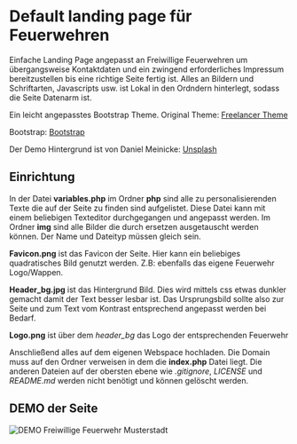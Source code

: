 # Default landing page für Feuerwehren
Einfache Landing Page angepasst an Freiwillige Feuerwehren um übergangsweise Kontaktdaten und ein zwingend erforderliches Impressum bereitzustellen bis eine richtige Seite fertig ist.
Alles an Bildern und Schriftarten, Javascripts usw. ist Lokal in den Ordndern hinterlegt, sodass die Seite Datenarm ist.

Ein leicht angepasstes Bootstrap Theme. 
Original Theme:
[Freelancer Theme](https://startbootstrap.com/themes/freelancer/)

Bootstrap:
[Bootstrap](https://getbootstrap.com)

Der Demo Hintergrund ist von Daniel Meinicke:
[Unsplash](https://unsplash.com/photos/iz-jJ5JUkCQ?utm_source=unsplash&utm_medium=referral&utm_content=creditShareLink)

## Einrichtung
In der Datei **variables.php** im Ordner **php** sind alle zu personalisierenden Texte die auf der Seite zu finden sind aufgelistet. Diese Datei kann mit einem beliebigen Texteditor durchgegangen und angepasst werden. 
Im Ordner **img** sind alle Bilder die durch ersetzen ausgetauscht werden können. Der Name und Dateityp müssen gleich sein.


**Favicon.png** ist das Favicon der Seite. Hier kann ein beliebiges quadratisches Bild genutzt werden. Z.B: ebenfalls das eigene Feuerwehr Logo/Wappen. 

**Header_bg.jpg** ist das Hintergrund Bild. Dies wird mittels css etwas dunkler gemacht damit der Text besser lesbar ist. Das Ursprungsbild sollte also zur Seite und zum Text vom Kontrast entsprechend angepasst werden bei Bedarf.

**Logo.png** ist über dem *header_bg* das Logo der entsprechenden Feuerwehr


Anschließend alles auf dem eigenen Webspace hochladen. 
Die Domain muss auf den Ordner verweisen in dem die **index.php** Datei liegt.
Die anderen Dateien auf der obersten ebene wie *.gitignore*, *LICENSE* und *README.md* werden nicht benötigt und können gelöscht werden.

## DEMO der Seite
![DEMO Freiwillige Feuerwehr Musterstadt](https://user-images.githubusercontent.com/17827542/110370313-ccb13480-804b-11eb-8554-4d2f4f466cc6.png)

